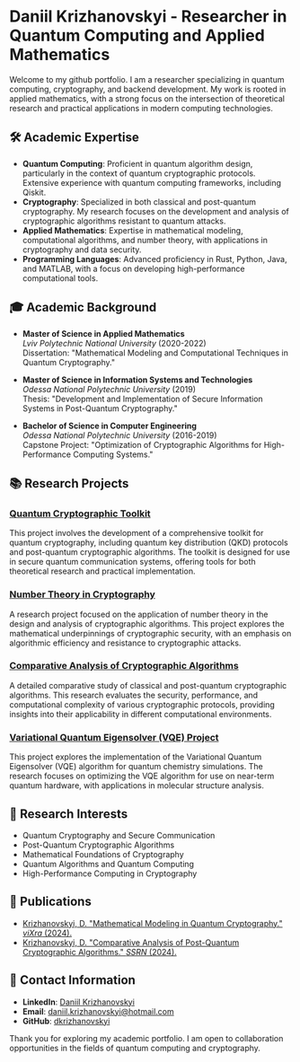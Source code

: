 # Daniil Krizhanovskyi - Researcher in Quantum Computing and Applied Mathematics

Welcome to my github portfolio. I am a researcher specializing in quantum computing, cryptography, and backend development. My work is rooted in applied mathematics, with a strong focus on the intersection of theoretical research and practical applications in modern computing technologies.

## 🛠 Academic Expertise

- **Quantum Computing**: Proficient in quantum algorithm design, particularly in the context of quantum cryptographic protocols. Extensive experience with quantum computing frameworks, including Qiskit.
- **Cryptography**: Specialized in both classical and post-quantum cryptography. My research focuses on the development and analysis of cryptographic algorithms resistant to quantum attacks.
- **Applied Mathematics**: Expertise in mathematical modeling, computational algorithms, and number theory, with applications in cryptography and data security.
- **Programming Languages**: Advanced proficiency in Rust, Python, Java, and MATLAB, with a focus on developing high-performance computational tools.

## 🎓 Academic Background

- **Master of Science in Applied Mathematics**  
  *Lviv Polytechnic National University* (2020-2022)  
  Dissertation: "Mathematical Modeling and Computational Techniques in Quantum Cryptography."
  
- **Master of Science in Information Systems and Technologies**  
  *Odessa National Polytechnic University* (2019)  
  Thesis: "Development and Implementation of Secure Information Systems in Post-Quantum Cryptography."

- **Bachelor of Science in Computer Engineering**  
  *Odessa National Polytechnic University* (2016-2019)  
  Capstone Project: "Optimization of Cryptographic Algorithms for High-Performance Computing Systems."

## 📚 Research Projects

### [Quantum Cryptographic Toolkit](https://github.com/dkrizhanovskyi/quantum_cryptographic_toolkit)
This project involves the development of a comprehensive toolkit for quantum cryptography, including quantum key distribution (QKD) protocols and post-quantum cryptographic algorithms. The toolkit is designed for use in secure quantum communication systems, offering tools for both theoretical research and practical implementation.

### [Number Theory in Cryptography](https://github.com/dkrizhanovskyi/number_theory_project)
A research project focused on the application of number theory in the design and analysis of cryptographic algorithms. This project explores the mathematical underpinnings of cryptographic security, with an emphasis on algorithmic efficiency and resistance to cryptographic attacks.

### [Comparative Analysis of Cryptographic Algorithms](https://github.com/dkrizhanovskyi/crypto-comparison)
A detailed comparative study of classical and post-quantum cryptographic algorithms. This research evaluates the security, performance, and computational complexity of various cryptographic protocols, providing insights into their applicability in different computational environments.

### [Variational Quantum Eigensolver (VQE) Project](https://github.com/dkrizhanovskyi/quantum-vqe-project)
This project explores the implementation of the Variational Quantum Eigensolver (VQE) algorithm for quantum chemistry simulations. The research focuses on optimizing the VQE algorithm for use on near-term quantum hardware, with applications in molecular structure analysis.

## 🧠 Research Interests

- Quantum Cryptography and Secure Communication
- Post-Quantum Cryptographic Algorithms
- Mathematical Foundations of Cryptography
- Quantum Algorithms and Quantum Computing
- High-Performance Computing in Cryptography

## 📄 Publications

- [Krizhanovskyi, D. "Mathematical Modeling in Quantum Cryptography." *viXra* (2024).](https://vixra.org/abs/2408.0055)
- [Krizhanovskyi, D. "Comparative Analysis of Post-Quantum Cryptographic Algorithms." *SSRN* (2024).](https://papers.ssrn.com/sol3/papers.cfm?abstract_id=4927124)

## 💬 Contact Information

- **LinkedIn**: [Daniil Krizhanovskyi](https://www.linkedin.com/in/daniil-krizhanovskyi-quantum-cryptogtapher)
- **Email**: daniil.krizhanovskyi@hotmail.com
- **GitHub**: [dkrizhanovskyi](https://github.com/dkrizhanovskyi)

Thank you for exploring my academic portfolio. I am open to collaboration opportunities in the fields of quantum computing and cryptography.


